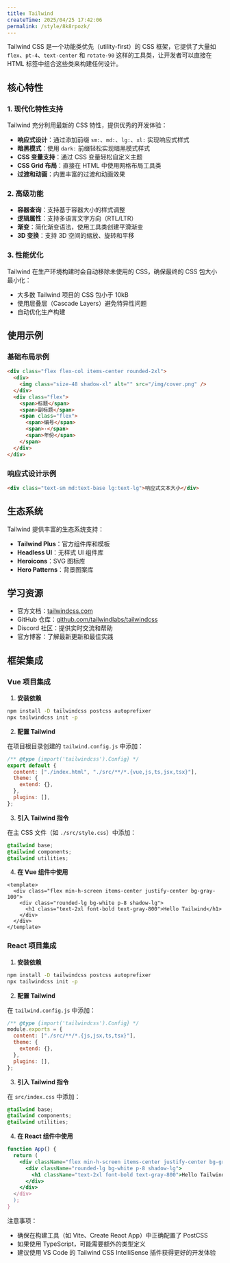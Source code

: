 ```yaml
---
title: Tailwind
createTime: 2025/04/25 17:42:06
permalink: /style/8k8rpozk/
---
```


Tailwind CSS 是一个功能类优先（utility-first）的 CSS 框架，它提供了大量如 `flex`、`pt-4`、`text-center` 和 `rotate-90` 这样的工具类，让开发者可以直接在 HTML 标签中组合这些类来构建任何设计。

## 核心特性

### 1. 现代化特性支持

Tailwind 充分利用最新的 CSS 特性，提供优秀的开发体验：

- **响应式设计**：通过添加前缀 `sm:`、`md:`、`lg:`、`xl:` 实现响应式样式
- **暗黑模式**：使用 `dark:` 前缀轻松实现暗黑模式样式
- **CSS 变量支持**：通过 CSS 变量轻松自定义主题
- **CSS Grid 布局**：直接在 HTML 中使用网格布局工具类
- **过渡和动画**：内置丰富的过渡和动画效果

### 2. 高级功能

- **容器查询**：支持基于容器大小的样式调整
- **逻辑属性**：支持多语言文字方向（RTL/LTR）
- **渐变**：简化渐变语法，使用工具类创建平滑渐变
- **3D 变换**：支持 3D 空间的缩放、旋转和平移

### 3. 性能优化

Tailwind 在生产环境构建时会自动移除未使用的 CSS，确保最终的 CSS 包大小最小化：

- 大多数 Tailwind 项目的 CSS 包小于 10kB
- 使用层叠层（Cascade Layers）避免特异性问题
- 自动优化生产构建

## 使用示例

### 基础布局示例

```html
<div class="flex flex-col items-center rounded-2xl">
  <div>
    <img class="size-48 shadow-xl" alt="" src="/img/cover.png" />
  </div>
  <div class="flex">
    <span>标题</span>
    <span>副标题</span>
    <span class="flex">
      <span>编号</span>
      <span>·</span>
      <span>年份</span>
    </span>
  </div>
</div>
```

### 响应式设计示例

```html
<div class="text-sm md:text-base lg:text-lg">响应式文本大小</div>
```

## 生态系统

Tailwind 提供丰富的生态系统支持：

- **Tailwind Plus**：官方组件库和模板
- **Headless UI**：无样式 UI 组件库
- **Heroicons**：SVG 图标库
- **Hero Patterns**：背景图案库

## 学习资源

- 官方文档：[tailwindcss.com](https://tailwindcss.com)
- GitHub 仓库：[github.com/tailwindlabs/tailwindcss](https://github.com/tailwindlabs/tailwindcss)
- Discord 社区：提供实时交流和帮助
- 官方博客：了解最新更新和最佳实践

## 框架集成

### Vue 项目集成

1. **安装依赖**

```bash
npm install -D tailwindcss postcss autoprefixer
npx tailwindcss init -p
```

2. **配置 Tailwind**

在项目根目录创建的 `tailwind.config.js` 中添加：

```js
/** @type {import('tailwindcss').Config} */
export default {
  content: ["./index.html", "./src/**/*.{vue,js,ts,jsx,tsx}"],
  theme: {
    extend: {},
  },
  plugins: [],
};
```

3. **引入 Tailwind 指令**

在主 CSS 文件（如 `./src/style.css`）中添加：

```css
@tailwind base;
@tailwind components;
@tailwind utilities;
```

4. **在 Vue 组件中使用**

```vue
<template>
  <div class="flex min-h-screen items-center justify-center bg-gray-100">
    <div class="rounded-lg bg-white p-8 shadow-lg">
      <h1 class="text-2xl font-bold text-gray-800">Hello Tailwind</h1>
    </div>
  </div>
</template>
```

### React 项目集成

1. **安装依赖**

```bash
npm install -D tailwindcss postcss autoprefixer
npx tailwindcss init -p
```

2. **配置 Tailwind**

在 `tailwind.config.js` 中添加：

```js
/** @type {import('tailwindcss').Config} */
module.exports = {
  content: ["./src/**/*.{js,jsx,ts,tsx}"],
  theme: {
    extend: {},
  },
  plugins: [],
};
```

3. **引入 Tailwind 指令**

在 `src/index.css` 中添加：

```css
@tailwind base;
@tailwind components;
@tailwind utilities;
```

4. **在 React 组件中使用**

```jsx
function App() {
  return (
    <div className="flex min-h-screen items-center justify-center bg-gray-100">
      <div className="rounded-lg bg-white p-8 shadow-lg">
        <h1 className="text-2xl font-bold text-gray-800">Hello Tailwind</h1>
      </div>
    </div>
  </div>
  );
}
```

注意事项：

- 确保在构建工具（如 Vite、Create React App）中正确配置了 PostCSS
- 如果使用 TypeScript，可能需要额外的类型定义
- 建议使用 VS Code 的 Tailwind CSS IntelliSense 插件获得更好的开发体验
